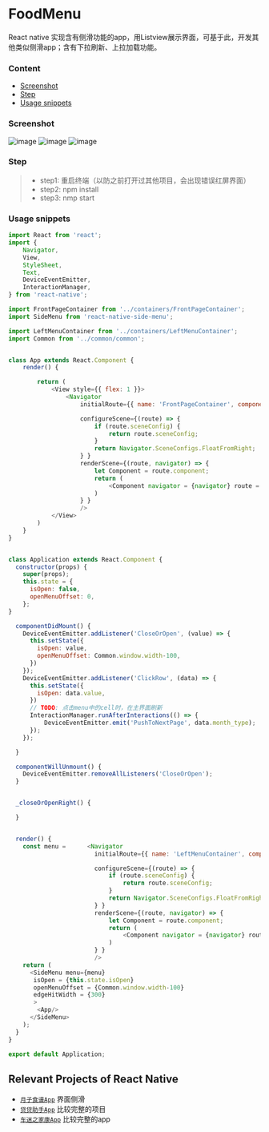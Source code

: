 # FoodMenu
React native 实现含有侧滑功能的app，用Listview展示界面，可基于此，开发其他类似侧滑app；含有下拉刷新、上拉加载功能。

### Content
- [Screenshot](#screenshot)
- [Step](#step)
- [Usage snippets](#usage-snippets)

### Screenshot
![image](https://github.com/liuhongjun719/FoodMenu/blob/master/screenshots/1.png)
![image](https://github.com/liuhongjun719/FoodMenu/blob/master/screenshots/3.png)
![image](https://github.com/liuhongjun719/FoodMenu/blob/master/screenshots/2.png)


### Step
>* step1:  重启终端（以防之前打开过其他项目，会出现错误红屏界面）
>* step2:  npm install
>* step3:  nmp start


### Usage snippets
```javascript
import React from 'react';
import {
    Navigator,
    View,
    StyleSheet,
    Text,
    DeviceEventEmitter,
    InteractionManager,
} from 'react-native';

import FrontPageContainer from '../containers/FrontPageContainer';
import SideMenu from 'react-native-side-menu';

import LeftMenuContainer from '../containers/LeftMenuContainer';
import Common from '../common/common';


class App extends React.Component {
    render() {

        return (
            <View style={{ flex: 1 }}>
                <Navigator
                    initialRoute={{ name: 'FrontPageContainer', component: FrontPageContainer }}

                    configureScene={(route) => {
                        if (route.sceneConfig) {
                            return route.sceneConfig;
                        }
                        return Navigator.SceneConfigs.FloatFromRight;
                    } }
                    renderScene={(route, navigator) => {
                        let Component = route.component;
                        return (
                            <Component navigator = {navigator} route = {route} {...route.passProps} />
                        )
                    } }
                    />
            </View>
        )
    }
}


class Application extends React.Component {
  constructor(props) {
    super(props);
    this.state = {
      isOpen: false,
      openMenuOffset: 0,
    };
}

  componentDidMount() {
    DeviceEventEmitter.addListener('CloseOrOpen', (value) => {
      this.setState({
        isOpen: value,
        openMenuOffset: Common.window.width-100,
      })
    });
    DeviceEventEmitter.addListener('ClickRow', (data) => {
      this.setState({
        isOpen: data.value,
      })
      // TODO: 点击menu中的cell时，在主界面刷新
      InteractionManager.runAfterInteractions(() => {
          DeviceEventEmitter.emit('PushToNextPage', data.month_type);
      });
    });

  }

  componentWillUnmount() {
    DeviceEventEmitter.removeAllListeners('CloseOrOpen');
  }


  _closeOrOpenRight() {

  }


  render() {
    const menu =      <Navigator
                        initialRoute={{ name: 'LeftMenuContainer', component: LeftMenuContainer }}

                        configureScene={(route) => {
                            if (route.sceneConfig) {
                                return route.sceneConfig;
                            }
                            return Navigator.SceneConfigs.FloatFromRight;
                        } }
                        renderScene={(route, navigator) => {
                            let Component = route.component;
                            return (
                                <Component navigator = {navigator} route = {route} {...route.passProps} />
                            )
                        } }
                        />
    return (
      <SideMenu menu={menu}
       isOpen = {this.state.isOpen}
       openMenuOffset = {Common.window.width-100}
       edgeHitWidth = {300}
       >
        <App/>
      </SideMenu>
    );
  }
}

export default Application;
```


## Relevant Projects of React Native

* [`月子食谱App`](https://github.com/liuhongjun719/react-native-FoodMenu) 界面侧滑
* [`贷贷助手App`](https://github.com/liuhongjun719/react-native-DaidaiHelperNew) 比较完整的项目
* [`车迷之家康App`](https://github.com/liuhongjun719/FansHome) 比较完整的app
